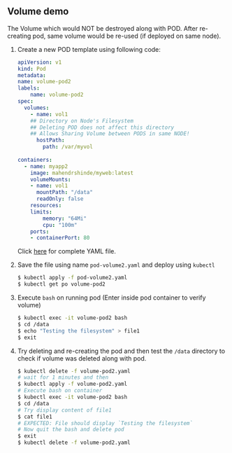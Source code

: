 ## Volume demo

The  Volume which would NOT be destroyed along with POD. After re-creating pod, same volume would be re-used (if deployed on same node).

1.  Create a new POD template using following code:

    ```yaml
    apiVersion: v1
    kind: Pod
    metadata:
    name: volume-pod2
    labels:
        name: volume-pod2
    spec:
      volumes:
        - name: vol1
        ## Directory on Node's Filesystem
        ## Deleting POD does not affect this directory
        ## Allows Sharing Volume between PODS in same NODE!
          hostPath:
            path: /var/myvol
            
    containers:
      - name: myapp2
        image: mahendrshinde/myweb:latest
        volumeMounts:
        - name: vol1
          mountPath: "/data"
          readOnly: false
        resources:
        limits:
            memory: "64Mi"
            cpu: "100m"
        ports:
        - containerPort: 80
    ```
    Click [here](./pod-volume2.yaml) for complete YAML file.
    
2.  Save the file using name `pod-volume2.yaml` and deploy using `kubectl`

    ```bash
    $ kubectl apply -f pod-volume2.yaml
    $ kubectl get po volume-pod2
    ```

3.  Execute `bash` on running pod (Enter inside pod container to verify volume)

    ```bash
    $ kubectl exec -it volume-pod2 bash
    $ cd /data
    $ echo "Testing the filesystem" > file1
    $ exit
    ```
4.  Try deleting and re-creating the pod and then test the `/data` directory to check if volume was deleted along with pod.

    ```bash
    $ kubectl delete -f volume-pod2.yaml
    # wait for 1 minutes and then
    $ kubectl apply -f volume-pod2.yaml
    # Execute bash on container 
    $ kubectl exec -it volume-pod2 bash
    $ cd /data
    # Try display content of file1
    $ cat file1
    # EXPECTED: File should display `Testing the filesystem`
    # Now quit the bash and delete pod
    $ exit
    $ kubectl delete -f volume-pod2.yaml
    ```
